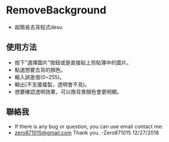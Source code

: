 # RemoveBackground

* 超簡易去背程式desu

## 使用方法
* 按下"選擇圖片"按鈕或是直接貼上剪貼簿中的圖片。
* 點選想要去背的顏色。
* 輸入誤差值(0~255)。
* 輸出(不支援複製，透明會不見)。
* 想要確認透明效果，可以換背景顏色會更明顯。

## 聯絡我
* If there is any bug or question, you can use email contact me:
 * zero871015@gmail.com
Thank you.
-Zero871015 12/27/2018
